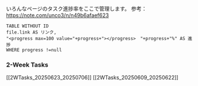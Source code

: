 いろんなページのタスク進捗率をここで管理します。
参考：https://note.com/unco3/n/n49b6afaef623

```dataview
TABLE WITHOUT ID
file.link AS リンク,
"<progress max=100 value="+progress+"></progress>　"+progress+"%" AS 進捗
WHERE progress !=null
```

### 2-Week Tasks
[[2WTasks_20250623_20250706]]
[[2WTasks_20250609_20250622]]
